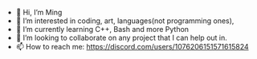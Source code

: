 - 👋 Hi, I’m Ming
- 👀 I’m interested in coding, art, languages(not programming ones), 
- 🌱 I’m currently learning C++, Bash and more Python
- 💞️ I’m looking to collaborate on any project that I can help out in.
- 📫 How to reach me: https://discord.com/users/1076206151571615824
